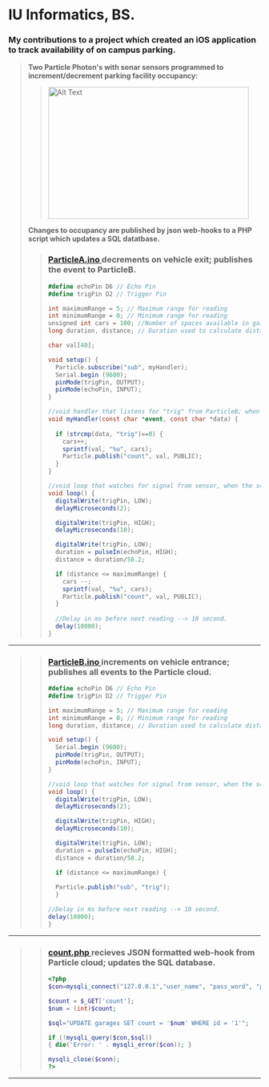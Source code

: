 # IU Informatics, BS.
### My contributions to a project which created an iOS application to track availability of on campus parking.
> 
> **Two Particle Photon's with sonar sensors programmed to increment/decrement parking facility occupancy:**
>> <img src="https://github.com/user-attachments/assets/638bd649-03e6-41b0-be4a-783cfbbe8448" alt="Alt Text" width="400" height="263">
> **Changes to occupancy are published by json web-hooks to a PHP script which updates a SQL datatbase.**   
>> ### [ ParticleA.ino ](https://github.com/plmcdowe/IU-Informatics-Capstone/blob/da713ac993d08bc1d79b0551831f399e152470bc/ParticleA.ino) decrements on vehicle exit; publishes the event to ParticleB.
>> ```C#
>> #define echoPin D6 // Echo Pin
>> #define trigPin D2 // Trigger Pin
>> 
>> int maximumRange = 5; // Maximum range for reading
>> int minimumRange = 0; // Minimum range for reading
>> unsigned int cars = 100; //Number of spaces available in garage
>> long duration, distance; // Duration used to calculate distanc
>> 
>> char val[40];
>> 
>> void setup() {
>>   Particle.subscribe("sub", myHandler);
>>   Serial.begin (9600);
>>   pinMode(trigPin, OUTPUT);
>>   pinMode(echoPin, INPUT);
>> }
>> 
>> //void handler that listens for "trig" from ParticleB; when "trig" recieved, count++ in cars
>> void myHandler(const char *event, const char *data) {
>>     
>>   if (strcmp(data, "trig")==0) {
>>     cars++;
>>     sprintf(val, "%u", cars);
>>     Particle.publish("count", val, PUBLIC);
>>   }
>> }
>> 
>> //void loop that watches for signal from sensor, when the sensor is tripped, count is reduced by one.
>> void loop() {
>>   digitalWrite(trigPin, LOW);
>>   delayMicroseconds(2);
>> 
>>   digitalWrite(trigPin, HIGH);
>>   delayMicroseconds(10); 
>> 
>>   digitalWrite(trigPin, LOW);
>>   duration = pulseIn(echoPin, HIGH);
>>   distance = duration/58.2;
>> 
>>   if (distance <= maximumRange) {
>>     cars --;
>>     sprintf(val, "%u", cars);
>>     Particle.publish("count", val, PUBLIC);
>>   }
>>  
>>   //Delay in ms before next reading --> 10 second.
>>   delay(10000);
>> }
>> ```
>>
---   
>> ### [ ParticleB.ino ](https://github.com/plmcdowe/IU-Informatics-Capstone/blob/da713ac993d08bc1d79b0551831f399e152470bc/ParticleB.ino) increments on vehicle entrance; publishes all events to the Particle cloud.
>> ```C#
>> #define echoPin D6 // Echo Pin
>> #define trigPin D2 // Trigger Pin
>> 
>> int maximumRange = 5; // Maximum range for reading
>> int minimumRange = 0; // Minimum range for reading
>> long duration, distance; // Duration used to calculate distance
>> 
>> void setup() {
>>   Serial.begin (9600);
>>   pinMode(trigPin, OUTPUT);
>>   pinMode(echoPin, INPUT);
>> }
>> 
>> //void loop that watches for signal from sensor, when the sensor is tripped, Particle.publish sends "trig"; making PartcleA add to count.
>> void loop() {
>>   digitalWrite(trigPin, LOW);
>>   delayMicroseconds(2);
>> 
>>   digitalWrite(trigPin, HIGH);
>>   delayMicroseconds(10); 
>> 
>>   digitalWrite(trigPin, LOW);
>>   duration = pulseIn(echoPin, HIGH);
>>   distance = duration/58.2;
>> 
>>   if (distance <= maximumRange) {
>>  
>>   Particle.publish("sub", "trig");
>>   }
>> 
>> //Delay in ms before next reading --> 10 second.
>> delay(10000);
>> } 
>> ```
>>
---   
>> ### [ count.php ](https://github.com/plmcdowe/IU-Informatics-Capstone/blob/da713ac993d08bc1d79b0551831f399e152470bc/count.php) recieves JSON formatted web-hook from Particle cloud; updates the SQL database.   
>> ```php
>> <?php
>> $con=mysqli_connect("127.0.0.1","user_name", "pass_word", "parking", 3306);
>> 
>> $count = $_GET['count'];
>> $num = (int)$count;
>> 
>> $sql="UPDATE garages SET count = '$num' WHERE id = '1'";
>> 
>> if (!mysqli_query($con,$sql))
>> { die('Error: ' . mysqli_error($con)); }
>> 
>> mysqli_close($conn);
>> ?>
>> ```
>>
---    
